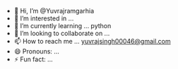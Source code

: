 - 👋 Hi, I’m @Yuvrajramgarhia
- 👀 I’m interested in ...
- 🌱 I’m currently learning ... python
- 💞️ I’m looking to collaborate on ...
- 📫 How to reach me ... yuvrajsingh00046@gmail.com 
- 😄 Pronouns: ...
- ⚡ Fun fact: ...

<!---
Yuvrajramgarhia/Yuvrajramgarhia is a ✨ special ✨ repository because its `README.md` (this file) appears on your GitHub profile.
You can click the Preview link to take a look at your changes.
--->
